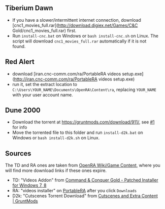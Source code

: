 ## Tiberium Dawn
- If you have a slower/intermittent internet connection, download [cnc1_movies_full.rar](http://download.digiex.net/Games/C&C Gold/cnc1_movies_full.rar) first.
- Run `install-cnc.bat` on Windows or `bash install-cnc.sh` on Linux. The script will download `cnc1_movies_full.rar` automatically if it is not found.

## Red Alert
- download [iran.cnc-comm.com/ra/PortableRA videos setup.exe](http://iran.cnc-comm.com/ra/PortableRA videos setup.exe)
- run it, set the extract location to `C:\Users\YOUR_NAME\Documents\OpenRA\Content\ra`, replacing `YOUR_NAME` with your user account name.

## Dune 2000
- Download the torrent at https://gruntmods.com/download/911/, see [#1](https://github.com/Walkman100/OpenRA-Install-Guide/issues/1#issuecomment-222339414) for info
- Move the torrented file to this folder and run `install-d2k.bat` on Windows or `bash install-d2k.sh` on Linux.

## Sources
The TD and RA ones are taken from [OpenRA Wiki/Game Content](https://github.com/OpenRA/OpenRA/wiki/Game-Content), where you will find more download links if these ones expire.
- TD: "Videos Addon" from [Command & Conquer Gold - Patched Installer for Windows 7, 8](http://digiex.net/downloads/download-center-2-0/games-downloads/2929-command-conquer-gold-full-hard-disk-install.html)
- RA: "videos installer" on [PortableRA](http://iran.cnc-comm.com/ra/) after you click `Downloads`
- D2k: "Cutscenes Torrent Download" from [Cutscenes and Extra Content | GruntMods](https://gruntmods.com/cutscenes-and-extra-content/)
